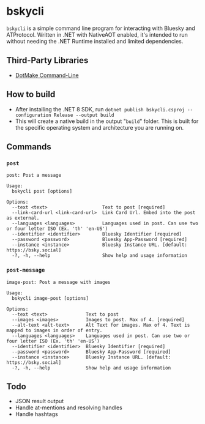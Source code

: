 # bskycli

`bskycli` is a simple command line program for interacting with Bluesky and ATProtocol. Written in .NET with NativeAOT enabled, it's intended to run without needing the .NET Runtime installed and limited dependencies.

## Third-Party Libraries

- [DotMake Command-Line](https://github.com/dotmake-build/command-line)

## How to build

- After installing the .NET 8 SDK, run `dotnet publish bskycli.csproj --configuration Release --output build`
- This will create a native build in the output "`build`" folder. This is built for the specific operating system and architecture you are running on.

## Commands

### `post`

```console
post: Post a message

Usage:
  bskycli post [options]

Options:
  --text <text>                    Text to post [required]
  --link-card-url <link-card-url>  Link Card Url. Embed into the post as external.
  --languages <languages>          Languages used in post. Can use two or four letter ISO (Ex. 'th' 'en-US')
  --identifier <identifier>        Bluesky Identifier [required]
  --password <password>            Bluesky App-Password [required]
  --instance <instance>            Bluesky Instance URL. [default: https://bsky.social]
  -?, -h, --help                   Show help and usage information
```

### `post-message`

```console
image-post: Post a message with images

Usage:
  bskycli image-post [options]

Options:
  --text <text>              Text to post
  --images <images>          Images to post. Max of 4. [required]
  --alt-text <alt-text>      Alt Text for images. Max of 4. Text is mapped to images in order of entry.
  --languages <languages>    Languages used in post. Can use two or four letter ISO (Ex. 'th' 'en-US')
  --identifier <identifier>  Bluesky Identifier [required]
  --password <password>      Bluesky App-Password [required]
  --instance <instance>      Bluesky Instance URL. [default: https://bsky.social]
  -?, -h, --help             Show help and usage information
```

## Todo

- JSON result output
- Handle at-mentions and resolving handles
- Handle hashtags

